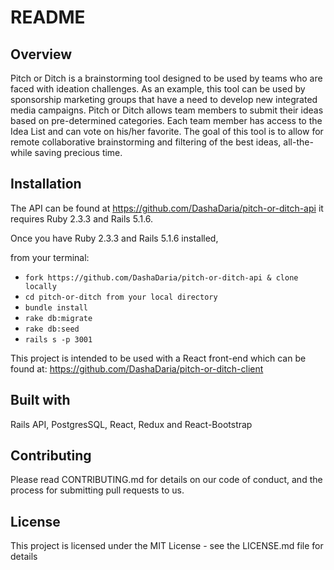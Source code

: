 # README

## Overview
Pitch or Ditch is a brainstorming tool designed to be used by teams who are faced with ideation challenges. As an example, this tool can be used by sponsorship marketing groups that have a need to develop new integrated media campaigns. Pitch or Ditch allows team members to submit their ideas based on pre-determined categories. Each team member has access to the Idea List and can vote on his/her favorite. The goal of this tool is to allow for remote collaborative brainstorming and filtering of the best ideas, all-the-while saving precious time.

## Installation

The API can be found at https://github.com/DashaDaria/pitch-or-ditch-api
it requires Ruby 2.3.3 and Rails 5.1.6.

Once you have Ruby 2.3.3 and Rails 5.1.6 installed,

from your terminal:
* ```fork https://github.com/DashaDaria/pitch-or-ditch-api & clone locally```
* ```cd pitch-or-ditch from your local directory```
* ```bundle install```
* ```rake db:migrate```
* ```rake db:seed```
* ```rails s -p 3001```


This project is intended to be used with a React front-end which can be found at: https://github.com/DashaDaria/pitch-or-ditch-client

## Built with
Rails API, PostgresSQL, React, Redux and React-Bootstrap

## Contributing
Please read CONTRIBUTING.md for details on our code of conduct, and the process for submitting pull requests to us.

## License
This project is licensed under the MIT License - see the LICENSE.md file for details

